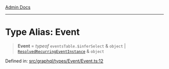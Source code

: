 [Admin Docs](/)

***

# Type Alias: Event

> **Event** = *typeof* `eventsTable.$inferSelect` & `object` \| [`ResolvedRecurringEventInstance`](../../../../../drizzle/tables/recurringEventInstances/type-aliases/ResolvedRecurringEventInstance.md) & `object`

Defined in: [src/graphql/types/Event/Event.ts:12](https://github.com/Sourya07/talawa-api/blob/583d62db9438de398bb9012a4a2617e2cb268b08/src/graphql/types/Event/Event.ts#L12)
